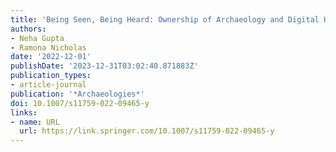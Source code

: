 ```yaml
---
title: 'Being Seen, Being Heard: Ownership of Archaeology and Digital Heritage'
authors:
- Neha Gupta
- Ramona Nicholas
date: '2022-12-01'
publishDate: '2023-12-31T03:02:40.871883Z'
publication_types:
- article-journal
publication: '*Archaeologies*'
doi: 10.1007/s11759-022-09465-y
links:
- name: URL
  url: https://link.springer.com/10.1007/s11759-022-09465-y
---
```

